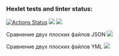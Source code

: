 ### Hexlet tests and linter status:
[![Actions Status](https://github.com/u-shev/python-project-50/workflows/hexlet-check/badge.svg)](https://github.com/u-shev/python-project-50/actions)
<a href="https://codeclimate.com/github/u-shev/python-project-50/maintainability"><img src="https://api.codeclimate.com/v1/badges/598b239214ffa18e63ca/maintainability" /></a>
<a href="https://codeclimate.com/github/u-shev/python-project-50/test_coverage"><img src="https://api.codeclimate.com/v1/badges/598b239214ffa18e63ca/test_coverage" /></a>

Сравнение двух плоских файлов JSON
<a href="https://asciinema.org/a/wE8kdKBAtSxgbW7VxHg93fOAA" target="_blank"><img src="https://asciinema.org/a/wE8kdKBAtSxgbW7VxHg93fOAA.svg" /></a>

Сравнение двух плоских файлов YML
<a href="[https://asciinema.org/a/wE8kdKBAtSxgbW7VxHg93fOAA](https://asciinema.org/a/gdm6XS2dHFtkgj1MQrjl7qTMG)" target="_blank"><img src="[https://asciinema.org/a/wE8kdKBAtSxgbW7VxHg93fOAA](https://asciinema.org/a/gdm6XS2dHFtkgj1MQrjl7qTMG).svg" /></a>
 

